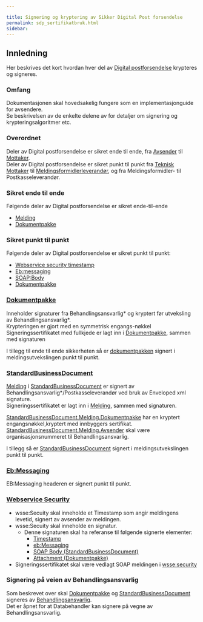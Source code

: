```yaml
---

title: Signering og kryptering av Sikker Digital Post forsendelse  
permalink: sdp_sertifikatbruk.html
sidebar:
---
```


## Innledning

Her beskrives det kort hvordan hver del av [Digital
postforsendelse](meldingsstruktur) krypteres og signeres.

### Omfang

Dokumentasjonen skal hovedsakelig fungere som en implementasjonguide for
avsendere.  
Se beskrivelsen av de enkelte delene av for detaljer om signering og
krypteringsalgoritmer etc.

### Overordnet

Deler av Digital postforsendelse er sikret ende til ende, fra
[Avsender](StandardBusinessDocument/Melding/Avsender) til
[Mottaker](StandardBusinessDocument/Melding/Mottaker).  
Deler av Digital postforsendelse er sikret punkt til punkt fra [Teknisk
Mottaker](UserMessage/PartyInfo) til
[Meldingsformidlerleverandør](UserMessage/PartyInfo), og fra
Meldingsformidler- til Postkasseleverandør.

### Sikret ende til ende

Følgende deler av Digital postforsendelse er sikret ende-til-ende

  - [Melding](StandardBusinessDocument/Melding/)
  - [Dokumentpakke](Dokumentpakke/ASiC)

### Sikret punkt til punkt

Følgende deler av Digital postforsendelse er sikret punkt til punkt:

  - [Webservice security timestamp](WebserviceSecurity)
  - [Eb:messaging](ebMS30)
  - [SOAP:Body](StandardBusinessDocument/)
  - [Dokumentpakke](Dokumentpakke/)

### [Dokumentpakke](Dokumentpakke/)

Inneholder signaturer fra Behandlingsansvarlig\* og kryptert før
utveksling av Behandlingsansvarlig\*.  
Krypteringen er gjort med en symmetrisk engangs-nøkkel  
Signeringssertifikatet med fullkjede er lagt inn i
[Dokumentpakke](Dokumentpakke/), sammen med signaturen

I tillegg til ende til ende sikkerheten så er
[dokumentpakken](Dokumentpakke/) signert i meldingsutvekslingen punkt
til punkt.

### [StandardBusinessDocument](StandardBusinessDocument/)

[Melding](StandardBusinessDocument/Melding/) i
[StandardBusinessDocument](StandardBusinessDocument/) er signert av
Behandlingsansvarlig\*/Postkasseleverandør ved bruk av Enveloped xml
signature.  
Signeringssertifikatet er lagt inn i
[Melding](StandardBusinessDocument/Melding/), sammen med signaturen.

[StandardBusinessDocument.Melding.Dokumentpakke](StandardBusinessDocument/Melding/Dokumentpakke)
har en kryptert engangsnøkkel,kryptert med innbyggers sertifikat.  
[StandardBusinessDocument.Melding.Avsender](StandardBusinessDocument/Melding/Avsender)
skal være organisasjonsnummeret til Behandlingsansvarlig.

I tillegg så er [StandardBusinessDocument](StandardBusinessDocument/)
signert i meldingsutvekslingen punkt til punkt.

### [Eb:Messaging](ebMS30)

EB:Messaging headeren er signert punkt til punkt.

### [Webservice Security](WebserviceSecurity)

  - wsse:Secuity skal inneholde et Timestamp som angir meldingens
    levetid, signert av avsender av meldingen.
  - wsse:Secuity skal inneholde en signatur.
      - Denne signaturen skal ha referanse til følgende signerte
        elementer:
          - [Timestamp](WebserviceSecurity)
          - [eb:Messaging](ebMS30)
          - [SOAP Body
            (StandardBusinessDocument)](StandardBusinessDocument/)
          - [Attachment (Dokumentpakke)](Dokumentpakke/)
  - Signeringssertifikatet skal være vedlagt SOAP meldingen i
    [wsse:security](WebserviceSecurity)

### Signering på veien av Behandlingsansvarlig

Som beskrevet over skal [Dokumentpakke](Dokumentpakke/) og
[StandardBusinessDocument](StandardBusinessDocument/) signeres av
[Behandlingsansvarlig](Aktorer).  
Det er åpnet for at Databehandler kan signere på vegne av
Behandlingsansvarlig.
